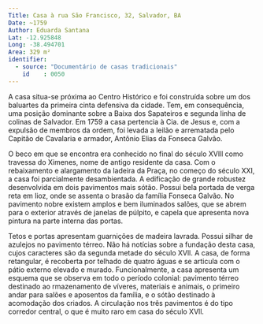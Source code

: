 ```yaml
---
Title: Casa à rua São Francisco, 32, Salvador, BA
Date: ~1759
Author: Eduarda Santana
Lat: -12.925848
Long: -38.494701
Area: 329 m²
identifier:
  - source: "Documentário de casas tradicionais"
    id    : 0050
---
```


A casa situa-se próxima ao Centro Histórico e foi construída sobre um dos baluartes da primeira cinta defensiva da cidade. Tem, em consequência, uma posição dominante sobre a Baixa dos Sapateiros e segunda linha de colinas de Salvador. Em 1759 a casa pertencia à Cia. de Jesus e, com a expulsão de membros da ordem, foi levada a leilão e arrematada pelo Capitão de Cavalaria e armador, Antônio Elias da Fonseca Galvão. 

O beco em que se encontra era conhecido no final do século XVlll como travessa do Ximenes, nome de antigo residente da casa. Com o rebaixamento e alargamento da ladeira da Praça, no começo do século XXI, a casa foi parcialmente desambientada. A edificação de grande robustez desenvolvida em dois pavimentos mais sótão. Possui bela portada de verga reta em lioz, onde se assenta o brasão da família Fonseca Galvão. No pavimento nobre existem amplos e bem iluminados salões, que se abrem para o exterior através de janelas de púlpito, e capela que apresenta nova pintura na parte interna das portas.

Tetos e portas apresentam guarnições de madeira lavrada. Possui silhar de azulejos no pavimento térreo. Não há notícias sobre a fundação desta casa, cujos caracteres são da segunda metade do século XVll. A casa, de forma retangular, é recoberta por telhado de quatro águas e se articula com o pátio externo elevado e murado. Funcionalmente, a casa apresenta um esquema que se observa em todo o período colonial: pavimento térreo destinado ao rmazenamento de víveres, materiais e animais, o primeiro andar para salões e aposentos da família, e o sótão destinado à acomodação dos criados. A circulação nos três pavimentos é do tipo corredor central, o que é muito raro em casa do século XVll.
